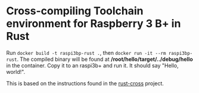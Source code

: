 #  Cross-compiling Toolchain environment for Raspberry 3 B+ in Rust

Run `docker build -t raspi3bp-rust .`, then `docker run -it --rm raspi3bp-rust`. The compiled binary will be found at **/root/hello/target/../debug/hello** in the container. Copy it to an raspi3b+ and run it. It should say "Hello, world!".

This is based on the instructions found in the [rust-cross](https://github.com/japaric/rust-cross) project.